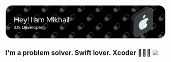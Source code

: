 ![Header](https://github.com/MikhailKostylev/MikhailKostylev/blob/main/github-header-image.png)

## I'm a problem solver. Swift lover. Xcoder 🧑🏻‍💻   ![](https://komarev.com/ghpvc/?username=MikhailKostylev)


